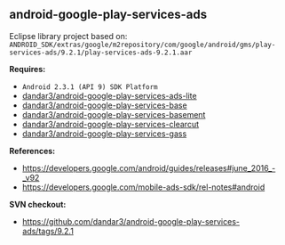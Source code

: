 ## android-google-play-services-ads

Eclipse library project based on:<br/>
`ANDROID_SDK/extras/google/m2repository/com/google/android/gms/play-services-ads/9.2.1/play-services-ads-9.2.1.aar`

**Requires:**
- `Android 2.3.1 (API 9) SDK Platform`
- [dandar3/android-google-play-services-ads-lite](https://github.com/dandar3/android-google-play-services-ads-lite/)
- [dandar3/android-google-play-services-base](https://github.com/dandar3/android-google-play-services-base/)
- [dandar3/android-google-play-services-basement](https://github.com/dandar3/android-google-play-services-basement/)
- [dandar3/android-google-play-services-clearcut](https://github.com/dandar3/android-google-play-services-clearcut/)
- [dandar3/android-google-play-services-gass](https://github.com/dandar3/android-google-play-services-gass/)

**References:**
- https://developers.google.com/android/guides/releases#june_2016_-_v92
- https://developers.google.com/mobile-ads-sdk/rel-notes#android

**SVN checkout:**
- https://github.com/dandar3/android-google-play-services-ads/tags/9.2.1

